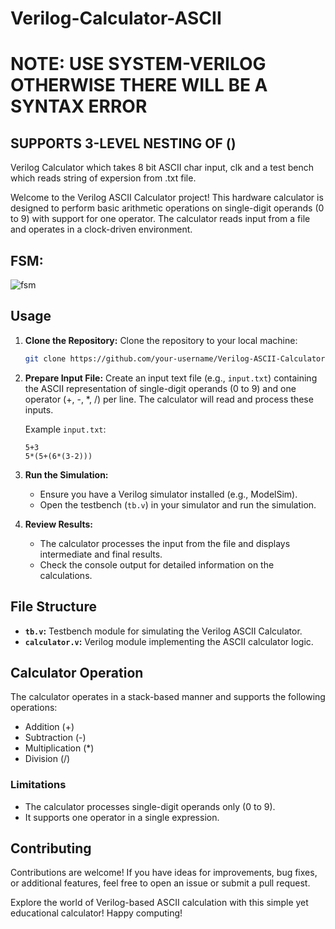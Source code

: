 # Verilog-Calculator-ASCII
# NOTE: USE SYSTEM-VERILOG OTHERWISE THERE WILL BE A SYNTAX ERROR
## SUPPORTS 3-LEVEL NESTING OF ()
Verilog Calculator which takes 8 bit ASCII char input, clk and a test bench which reads string of expersion from .txt file. 

Welcome to the Verilog ASCII Calculator project! This hardware calculator is designed to perform basic arithmetic operations on single-digit operands (0 to 9) with support for one operator. The calculator reads input from a file and operates in a clock-driven environment.

## FSM:
![fsm](https://github.com/Rahul-Cheruku/Verilog-Calculator-ASCII/assets/77064752/ec4cbec4-5a3e-4efd-9865-0a9bfdd923e8)


## Usage

1. **Clone the Repository:**
    Clone the repository to your local machine:
    ```bash
    git clone https://github.com/your-username/Verilog-ASCII-Calculator.git
    ```

2. **Prepare Input File:**
    Create an input text file (e.g., `input.txt`) containing the ASCII representation of single-digit operands (0 to 9) and one operator (+, -, *, /) per line. The calculator will read and process these inputs.

    Example `input.txt`:
    ```
    5+3
    5*(5+(6*(3-2))) 
    ```

3. **Run the Simulation:**
    - Ensure you have a Verilog simulator installed (e.g., ModelSim).
    - Open the testbench (`tb.v`) in your simulator and run the simulation.

4. **Review Results:**
    - The calculator processes the input from the file and displays intermediate and final results.
    - Check the console output for detailed information on the calculations.

## File Structure

- **`tb.v`:** Testbench module for simulating the Verilog ASCII Calculator.
- **`calculator.v`:** Verilog module implementing the ASCII calculator logic.

## Calculator Operation

The calculator operates in a stack-based manner and supports the following operations:
- Addition (+)
- Subtraction (-)
- Multiplication (*)
- Division (/)

### Limitations
- The calculator processes single-digit operands only (0 to 9).
- It supports one operator in a single expression.

## Contributing

Contributions are welcome! If you have ideas for improvements, bug fixes, or additional features, feel free to open an issue or submit a pull request.


Explore the world of Verilog-based ASCII calculation with this simple yet educational calculator! Happy computing!
